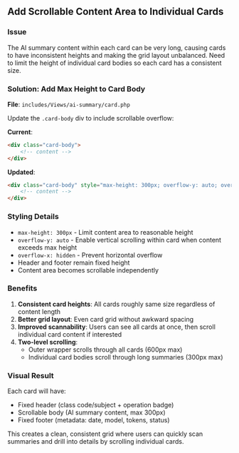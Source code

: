 ## Add Scrollable Content Area to Individual Cards

### Issue
The AI summary content within each card can be very long, causing cards to have inconsistent heights and making the grid layout unbalanced. Need to limit the height of individual card bodies so each card has a consistent size.

### Solution: Add Max Height to Card Body

**File**: `includes/Views/ai-summary/card.php`

Update the `.card-body` div to include scrollable overflow:

**Current**:
```html
<div class="card-body">
    <!-- content -->
</div>
```

**Updated**:
```html
<div class="card-body" style="max-height: 300px; overflow-y: auto; overflow-x: hidden;">
    <!-- content -->
</div>
```

### Styling Details
- `max-height: 300px` - Limit content area to reasonable height
- `overflow-y: auto` - Enable vertical scrolling within card when content exceeds max height
- `overflow-x: hidden` - Prevent horizontal overflow
- Header and footer remain fixed height
- Content area becomes scrollable independently

### Benefits
1. **Consistent card heights**: All cards roughly same size regardless of content length
2. **Better grid layout**: Even card grid without awkward spacing
3. **Improved scannability**: Users can see all cards at once, then scroll individual card content if interested
4. **Two-level scrolling**: 
   - Outer wrapper scrolls through all cards (600px max)
   - Individual card bodies scroll through long summaries (300px max)

### Visual Result
Each card will have:
- Fixed header (class code/subject + operation badge)
- Scrollable body (AI summary content, max 300px)
- Fixed footer (metadata: date, model, tokens, status)

This creates a clean, consistent grid where users can quickly scan summaries and drill into details by scrolling individual cards.